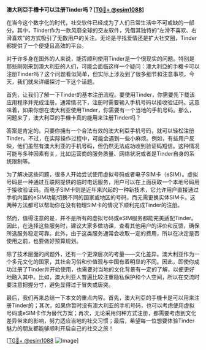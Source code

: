 **澳大利亞手機卡可以注册Tinder吗？[[TG💪+ @esim1088](https://t.me/s/esim1088)]**

在当今这个数字化的时代，社交软件已经成为了人们日常生活中不可或缺的一部分。其中，Tinder作为一款风靡全球的交友软件，凭借其独特的“左滑不喜欢、右滑喜欢”的方式吸引了无数用户的关注。无论是寻找爱情还是扩大社交圈，Tinder都提供了一个便捷且高效的平台。

对于许多身在国外的人来说，能否顺利使用Tinder是一个很现实的问题。特别是那些刚刚来到澳大利亚的人们，可能会面临这样一个疑问：澳大利亞的手機卡可以注册Tinder吗？这个问题看似简单，但实际上涉及到了很多细节和注意事项。今天，我们就来详细探讨一下这个话题。

首先，让我们了解一下Tinder的基本注册流程。要使用Tinder，你需要先下载该应用程序并完成注册。通常情况下，注册时需要输入手机号码以接收验证码。这意味着，如果你想在澳大利亚使用Tinder，你需要有一个当地的手机号码。那么，问题来了，澳大利亞的手機卡真的能用来注册Tinder吗？

答案是肯定的。只要你拥有一个合法有效的澳大利亞手机号码，就可以轻松注册Tinder。不过，在实际操作过程中，可能会遇到一些小麻烦。例如，有些用户反映，他们虽然有澳大利亚的手机号码，但仍然无法成功收到验证码短信。这种情况可能与多种因素有关，比如运营商的服务质量、网络状况或者是Tinder自身的系统限制等。

为了解决这些问题，很多人开始尝试使用虚拟号码或者电子SIM卡（eSIM）。虚拟号码是一种通过互联网提供的临时电话服务，用户可以在上面获取一个本地号码用于接收验证码。而电子SIM卡则是近年来兴起的一种新技术，它允许用户直接通过手机内置的eSIM功能切换不同的国家或地区的号码，而无需更换实体SIM卡。这两种方法都可以帮助你在没有物理SIM卡的情况下顺利完成Tinder的注册。

然而，值得注意的是，并不是所有的虚拟号码或eSIM服务都能完美适配Tinder。因此，在选择这些服务时，建议大家多做功课，查看其他用户的评价和反馈，确保所选服务稳定可靠。此外，由于这类服务通常会收取一定的费用，所以在决定是否使用之前，也要做好预算规划。

除了技术层面的问题外，还有一个更深层次的考量——文化差异。澳大利亚作为一个多元文化的国家，其社会习俗和价值观与中国有着明显的不同。因此，即使你成功注册了Tinder并开始使用，也需要对当地的文化背景有一定的了解，以便更好地融入其中。比如，澳大利亚人普遍比较注重隐私保护和个人空间，所以在交流时要注意把握分寸，避免显得过于冒失或唐突。

最后，我们再来总结一下本文的重点内容。首先，澳大利亞的手機卡是可以用来注册Tinder的；其次，如果你暂时没有澳大利亚的手机号码，也可以考虑使用虚拟号码或eSIM卡作为替代方案；再次，无论采用何种方式注册，都需要考虑到文化差异带来的影响，努力适应当地的社交习惯；最后，希望每一位想要体验Tinder魅力的朋友都能够顺利开启自己的社交之旅！

[[TG💪+ @esim1088](https://t.me/s/esim1088) ![Image](https://i.postimg.cc/4NQfJmqS/Snipaste-2025-05-13-00-14-12.png)]
